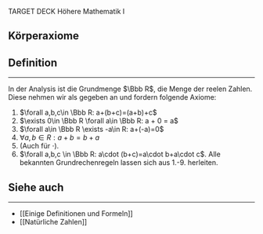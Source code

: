 
TARGET DECK
Höhere Mathematik I

Körperaxiome
--
## Definition
***
In der Analysis ist die Grundmenge $\Bbb R$, die Menge der reelen Zahlen. Diese nehmen wir als gegeben an und fordern folgende Axiome:
1. $\forall a,b,c\in \Bbb R: a+(b+c)=(a+b)+c$
2. $\exists 0\in \Bbb R \forall a\in \Bbb R: a + 0 = a$
3. $\forall a\in \Bbb R \exists -a\in R: a+(-a)=0$
4. $\forall a,b\in R: a + b = b + a$
5. (Auch für $\cdot$).
9. $\forall a,b,c \in \Bbb R: a\cdot (b+c)=a\cdot b+a\cdot c$.
Alle bekannten Grundrechenregeln lassen sich aus 1.-9. herleiten.
## Siehe auch
***
* [[Einige Definitionen und Formeln]]
* [[Natürliche Zahlen]]